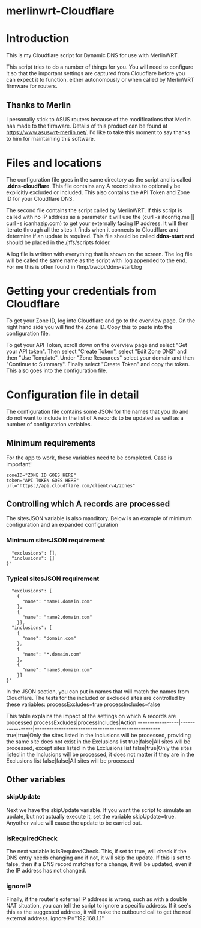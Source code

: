 # merlinwrt-Cloudflare
# Introduction
This is my Cloudflare script for Dynamic DNS for use with MerlinWRT.

This script tries to do a number of things for you.  You will need to configure it so that the important settings are captured from Cloudflare before you can expect it to function, either autonomously or when called by MerlinWRT firmware for routers.

## Thanks to Merlin
I personally stick to ASUS routers because of the modifications that Merlin has made to the firmware.  Details of this product can be found at https://www.asuswrt-merlin.net/. I'd like to take this moment to say thanks to him for maintaining this software.

# Files and locations
The configuration file goes in the same directory as the script and is called **.ddns-cloudflare**. This file contains any A record sites to optionally be explicitly excluded or included. This also contains the API Token and Zone ID for your Cloudflare DNS.

The second file contains the script called by MerlinWRT.  If this script is called with no IP address as a parameter it will use the (curl -s ifconfig.me || curl -s icanhazip.com) to get your externally facing IP address.  It will then iterate through all the sites it finds when it connects to Cloudflare and determine if an update is required. This file should be called **ddns-start** and should be placed in the /jffs/scripts folder.

A log file is written with everything that is shown on the screen.  The log file will be called the same name as the script with .log appended to the end.  For me this is often found in /tmp/bwdpi/ddns-start.log

# Getting your credentials from Cloudflare
To get your Zone ID, log into Cloudflare and go to the overview page. On the right hand side you will find the Zone ID. Copy this to paste into the configuration file.

To get your API Token, scroll down on the overview page and select "Get your API token". Then select "Create Token", select "Edit Zone DNS" and then "Use Template". Under "Zone Resources" select your domain and then "Continue to Summary". Finally select "Create Token" and copy the token. This also goes into the configuration file.

# Configuration file in detail
The configuration file contains some JSON for the names that you do and do not want to include in the list of A records to be updated as well as a number of configuration variables. 

## Minimum requirements
For the app to work, these variables need to be completed. Case is important!
````
zoneID="ZONE ID GOES HERE"
token="API TOKEN GOES HERE"
url="https://api.cloudflare.com/client/v4/zones"
````
## Controlling which A records are processed
The sitesJSON variable is also manditory. Below is an example of minimum configuration and an expanded configuration
### Minimum sitesJSON requirement
````sitesJSON='{
  "exclusions": [],
  "inclusions": []
}'
````
### Typical sitesJSON requirement
````sitesJSON='{
  "exclusions": [
    {
      "name": "name1.domain.com"
    },
    {
      "name": "name2.domain.com"
    }],
  "inclusions": [
    {
      "name": "domain.com"
    },
    {
      "name": "*.domain.com"
    },
    {
      "name": "name3.domain.com"
    }]
}'
````
In the JSON section, you can put in names that will match the names from Cloudflare.
The tests for the included or excluded sites are controlled by these variables:
processExcludes=true
processIncludes=false

This table explains the impact of the settings on which A records are processed
processExcludes|processIncludes|Action
-----------------|-----------------|----------------------------------------------------
true|true|Only the sites listed in the Inclusions will be processed, providing the same site does not exist in the Exclusions list
true|false|All sites will be processed, except sites listed in the Exclusions list
false|true|Only the sites listed in the Inclusions will be processed, it does not matter if they are in the Exclusions list
false|false|All sites will be processed

## Other variables 
### skipUpdate
Next we have the skipUpdate variable.  If you want the script to simulate an update, but not actually execute it, set the variable skipUpdate=true. Anyother value will cause the update to be carried out.

### isRequiredCheck
The next variable is isRequiredCheck.  This, if set to true, will check if the DNS entry needs changing and if not, it will skip the update.  If this is set to false, then if a DNS record matches for a change, it will be updated, even if the IP address has not changed.

### ignoreIP
Finally, if the router's external IP address is wrong, such as with a double NAT situation, you can tell the script to ignore a specific address. If it see's this as the suggested address, it will make the outbound call to get the real external address.
ignoreIP="192.168.1.1"
